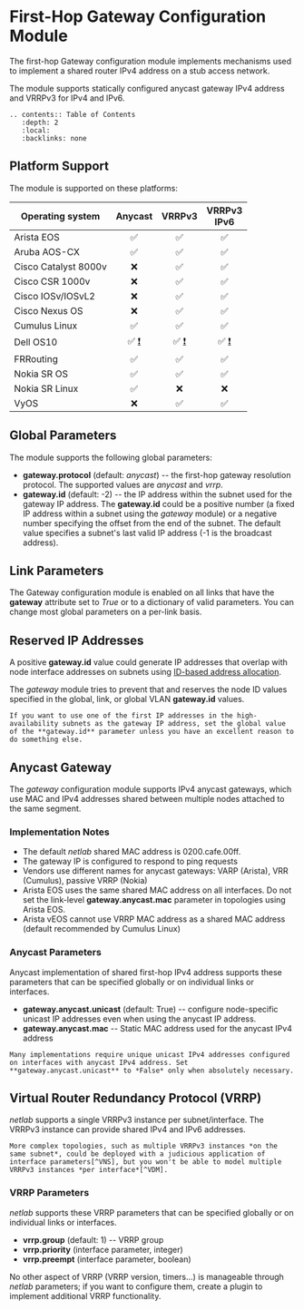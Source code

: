 # First-Hop Gateway Configuration Module

The first-hop Gateway configuration module implements mechanisms used to implement a shared router IPv4 address on a stub access network.

The module supports statically configured anycast gateway IPv4 address and VRRPv3 for IPv4 and IPv6.

```eval_rst
.. contents:: Table of Contents
   :depth: 2
   :local:
   :backlinks: none
```

## Platform Support

The module is supported on these platforms:

| Operating system      | Anycast | VRRPv3 | VRRPv3<br>IPv6 |
| --------------------- | :-: | :-: | :-: |
| Arista EOS            | ✅  | ✅  | ✅  |
| Aruba AOS-CX          | ✅  | ✅  | ✅  |
| Cisco Catalyst 8000v  |  ❌  | ✅  | ✅  |
| Cisco CSR 1000v       |  ❌  | ✅  | ✅  |
| Cisco IOSv/IOSvL2     |  ❌  | ✅  | ✅  |
| Cisco Nexus OS        |  ❌  | ✅  | ✅  |
| Cumulus Linux         | ✅  | ✅  | ✅  |
| Dell OS10             | ✅ [❗](caveats-os10) | ✅ [❗](caveats-os10) | ✅ [❗](caveats-os10)  |
| FRRouting             | ✅  | ✅  | ✅  |
| Nokia SR OS           | ✅  | ✅  | ✅  |
| Nokia SR Linux        | ✅  | ❌  | ❌  |
| VyOS                  | ❌  | ✅  | ✅  |

## Global Parameters

The module supports the following global parameters:

* **gateway.protocol** (default: *anycast*) -- the first-hop gateway resolution protocol. The supported values are *anycast* and *vrrp*.
* **gateway.id** (default: -2) -- the IP address within the subnet used for the gateway IP address. The **gateway.id** could be a positive number (a fixed IP address within a subnet using the *gateway* module) or a negative number specifying the offset from the end of the subnet. The default value specifies a subnet's last valid IP address (-1 is the broadcast address).

## Link Parameters

The Gateway configuration module is enabled on all links that have the **gateway** attribute set to *True* or to a dictionary of valid parameters. You can change most global parameters on a per-link basis.

## Reserved IP Addresses

A positive **gateway.id** value could generate IP addresses that overlap with node interface addresses on subnets using [ID-based address allocation](addr-allocation).

The *gateway* module tries to prevent that and reserves the node ID values specified in the global, link, or global VLAN **gateway.id** values.

```{tip}
If you want to use one of the first IP addresses in the high-availability subnets as the gateway IP address, set the global value of the **‌gateway.id** parameter unless you have an excellent reason to do something else.
```

## Anycast Gateway

The *gateway* configuration module supports IPv4 anycast gateways, which use MAC and IPv4 addresses shared between multiple nodes attached to the same segment.

### Implementation Notes

* The default *netlab* shared MAC address is 0200.cafe.00ff.
* The gateway IP is configured to respond to ping requests
* Vendors use different names for anycast gateways: VARP (Arista), VRR (Cumulus), passive VRRP (Nokia)
* Arista EOS uses the same shared MAC address on all interfaces. Do not set the link-level **gateway.anycast.mac** parameter in topologies using Arista EOS.
* Arista vEOS cannot use VRRP MAC address as a shared MAC address (default recommended by Cumulus Linux)

### Anycast Parameters

Anycast implementation of shared first-hop IPv4 address supports these parameters that can be specified globally or on individual links or interfaces.

* **gateway.anycast.unicast** (default: True) -- configure node-specific unicast IP addresses even when using the anycast IP address.
* **gateway.anycast.mac** -- Static MAC address used for the anycast IPv4 address

```{tip}
Many implementations require unique unicast IPv4 addresses configured on interfaces with anycast IPv4 address. Set **gateway.anycast.unicast** to *False* only when absolutely necessary.
```

## Virtual Router Redundancy Protocol (VRRP)

*netlab* supports a single VRRPv3 instance per subnet/interface. The VRRPv3 instance can provide shared IPv4 and IPv6 addresses.

```{tip}
More complex topologies, such as multiple VRRPv3 instances *on the same subnet*, could be deployed with a judicious application of interface parameters[^VNS], but you won't be able to model multiple VRRPv3 instances *per interface*[^VDM].
```

[^VNS]: These topologies are unsupported and will not be integrated into the *netlab* core. If you want an easier way of configuring them in a lab topology, please feel free to create a plugin.

[^VDM]: That would require a completely different data model. You'll have to use custom configuration templates to implement something along those lines.

### VRRP Parameters

*netlab* supports these VRRP parameters that can be specified globally or on individual links or interfaces.

* **vrrp.group** (default: 1) -- VRRP group
* **vrrp.priority** (interface parameter, integer)
* **vrrp.preempt** (interface parameter, boolean)

No other aspect of VRRP (VRRP version, timers...) is manageable through *netlab* parameters; if you want to configure them, create a plugin to implement additional VRRP functionality.

